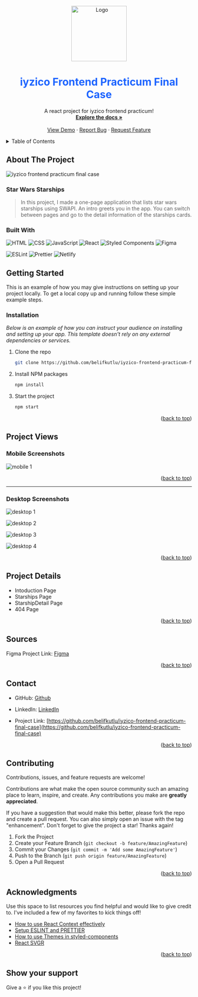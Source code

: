 <br />
<div align="center" id="readme-top">
  <a href="https://github.com/belifkutlu/iyzico-frontend-practicum-final-case">
    <img src="https://www.iyzico.com/assets/images/content/logo.svg?v=v4.0.288" alt="Logo" width="150" height="150">
  </a>

  <h1 align="center" style="color:#1d64ff" >iyzico Frontend Practicum Final Case</h1>

  <p align="center">
   A react project for iyzico frontend practicum!
    <br />
    <a href="https://github.com/belifkutlu/iyzico-frontend-practicum-final-case"><strong>Explore the docs »</strong></a>
    <br />
    <br />
    <a target="_blank" href="https://starships-iyzico-final-case.netlify.app/">View Demo</a>
    ·
    <a href="https://github.com/belifkutlu/iyzico-frontend-practicum-final-case/issues">Report Bug</a>
    ·
    <a href="https://github.com/belifkutlu/iyzico-frontend-practicum-final-case/issues">Request Feature</a>
  </p>
</div>

<details>
  <summary>Table of Contents</summary>
  <ol>
    <li>
      <a href="#about-the-project">About The Project</a>
       <ul>
        <li><a href="#built-with">Built With</a></li>
      </ul>
    </li>
    <li>
      <a href="#getting-started">Getting Started</a>
      <ul>
        <li><a href="#installation">Installation</a></li>
      </ul>
    </li>
    <li> <a href="#project-views">Project Wiews</a>
     <ul>
      <li> <a href="#mobile-screenshots">Mobile Screenshots</a>
      </li>
        <li>
        <a href="#desktop-screenshots">Desktop Screenshots</a>
        </li>
      </ul>
    </li>
    <li> <a href="#project-details">Project Details</a></li>
    <li> <a href="#sources"> Sources</a></li>
    <li><a href="#contributing">Contributing</a></li>
    <li><a href="#contact">Contact</a></li>
    <li><a href="#acknowledgments">Acknowledgments</a></li>
  </ol>
</details>

## About The Project

![iyzico frontend practicum final case ](https://github.com/belifkutlu/iyzico-frontend-practicum-final-case/blob/master/screenshots/projects-wiew.png?raw=true)

### Star Wars Starships

> In this project, I made a one-page application that lists star wars starships using SWAPI. An intro greets you in the app. You can switch between pages and go to the detail information of the starships cards.

### Built With

![HTML](https://img.shields.io/badge/HTML-239120?style=for-the-badge&logo=html5&logoColor=#e34c26)
![CSS](https://img.shields.io/badge/CSS-239120?&style=for-the-badge&logo=css3&logoColor=#264de4)
![JavaScript](https://img.shields.io/badge/javascript-%23323330.svg?style=for-the-badge&logo=javascript&logoColor=%23F7DF1E)
![React](https://img.shields.io/badge/react-%2320232a.svg?style=for-the-badge&logo=react&logoColor=%2361DAFB)
![Styled Components](https://img.shields.io/badge/styled--components-DB7093?style=for-the-badge&logo=styled-components&logoColor=white)
![Figma](https://img.shields.io/badge/figma-%23F24E1E.svg?style=for-the-badge&logo=figma&logoColor=white)

![ESLint](https://img.shields.io/badge/ESLint-4B3263?style=for-the-badge&logo=eslint&logoColor=white)
![Prettier](https://img.shields.io/badge/prettier-1A2C34?style=for-the-badge&logo=prettier&logoColor=F7BA3E)
![Netlify](https://img.shields.io/badge/netlify-%23000000.svg?style=for-the-badge&logo=netlify&logoColor=#00C7B7)

<!-- ## Live Demo 🔴

[Live Demo Link](https://livedemo.com) -->

## Getting Started

This is an example of how you may give instructions on setting up your project locally.
To get a local copy up and running follow these simple example steps.

### Installation

_Below is an example of how you can instruct your audience on installing and setting up your app. This template doesn't rely on any external dependencies or services._

1. Clone the repo
   ```sh
   git clone https://github.com/belifkutlu/iyzico-frontend-practicum-final-case.git
   ```
2. Install NPM packages
   ```sh
   npm install
   ```
3. Start the project
   ```sh
   npm start
   ```

<p align="right">(<a href="#readme-top">back to top</a>)</p>

## Project Views

### Mobile Screenshots

![mobile 1](https://github.com/belifkutlu/iyzico-frontend-practicum-final-case/blob/master/screenshots/mobile-screenshots.png?raw=true)

<p align="right">(<a href="#readme-top">back to top</a>)</p>

<hr/>

### Desktop Screenshots

![desktop 1](https://github.com/belifkutlu/iyzico-frontend-practicum-final-case/blob/master/screenshots/desktop-introducticon.png?raw=true)

![desktop 2](https://github.com/belifkutlu/iyzico-frontend-practicum-final-case/blob/master/screenshots/desktop-starships.png?raw=true)

![desktop 3](https://github.com/belifkutlu/iyzico-frontend-practicum-final-case/blob/master/screenshots/desktop-starship-detail.png?raw=true)

![desktop 4](https://github.com/belifkutlu/iyzico-frontend-practicum-final-case/blob/master/screenshots/404Page.png?raw=true)

<p align="right">(<a href="#readme-top">back to top</a>)</p>

## Project Details

- Intoduction Page
- Starships Page
- StarshipDetail Page
- 404 Page

<p align="right">(<a href="#readme-top">back to top</a>)</p>

## Sources

Figma Project Link: [Figma](https://www.figma.com/file/VmDhcxAA5JW8JFilAuMGIp/iyzico-frontend-practicum-final-case?node-id=1%3A543 'my project in Figma')

<p align="right">(<a href="#readme-top">back to top</a>)</p>

## Contact

- GitHub: [Github](https://github.com/belifkutlu 'my github profile')
- LinkedIn: [LinkedIn](https://www.linkedin.com/in/b%C3%BC%C5%9Fra-elif-kutlu-64a70b187/)

- Project Link: [https://github.com/belifkutlu/iyzico-frontend-practicum-final-case](https://github.com/belifkutlu/iyzico-frontend-practicum-final-case)

<p align="right">(<a href="#readme-top">back to top</a>)</p>

<!-- ## 👤 My Links -->

## Contributing

Contributions, issues, and feature requests are welcome!

Contributions are what make the open source community such an amazing place to learn, inspire, and create. Any contributions you make are **greatly appreciated**.

If you have a suggestion that would make this better, please fork the repo and create a pull request. You can also simply open an issue with the tag "enhancement".
Don't forget to give the project a star! Thanks again!

1. Fork the Project
2. Create your Feature Branch (`git checkout -b feature/AmazingFeature`)
3. Commit your Changes (`git commit -m 'Add some AmazingFeature'`)
4. Push to the Branch (`git push origin feature/AmazingFeature`)
5. Open a Pull Request

<p align="right">(<a href="#readme-top">back to top</a>)</p>

## Acknowledgments

Use this space to list resources you find helpful and would like to give credit to. I've included a few of my favorites to kick things off!

- [How to use React Context effectively](https://kentcdodds.com/blog/how-to-use-react-context-effectively)
- [Setup ESLINT and PRETTIER](https://dev.to/knowankit/setup-eslint-and-prettier-in-react-app-357b)
- [How to use Themes in styled-components](https://dev.to/aromanarguello/how-to-use-themes-in-styled-components-49h)
- [React SVGR](https://react-svgr.com)

<p align="right">(<a href="#readme-top">back to top</a>)</p>

## Show your support

Give a ⭐️ if you like this project!
